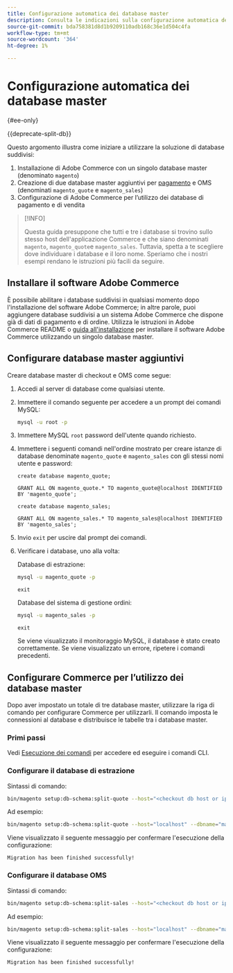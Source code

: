 ```yaml
---
title: Configurazione automatica dei database master
description: Consulta le indicazioni sulla configurazione automatica della soluzione di database suddiviso.
source-git-commit: bda758381d8d1b9209110adb168c36e1d504c4fa
workflow-type: tm+mt
source-wordcount: '364'
ht-degree: 1%

---
```



# Configurazione automatica dei database master

{#ee-only}

{{deprecate-split-db}}

Questo argomento illustra come iniziare a utilizzare la soluzione di database suddivisi:

1. Installazione di Adobe Commerce con un singolo database master (denominato `magento`)
1. Creazione di due database master aggiuntivi per [pagamento](https://glossary.magento.com/checkout) e OMS (denominati `magento_quote` e `magento_sales`)
1. Configurazione di Adobe Commerce per l’utilizzo dei database di pagamento e di vendita

>[!INFO]
>
>Questa guida presuppone che tutti e tre i database si trovino sullo stesso host dell&#39;applicazione Commerce e che siano denominati `magento`, `magento_quote`e `magento_sales`. Tuttavia, spetta a te scegliere dove individuare i database e il loro nome. Speriamo che i nostri esempi rendano le istruzioni più facili da seguire.

## Installare il software Adobe Commerce

È possibile abilitare i database suddivisi in qualsiasi momento dopo l&#39;installazione del software Adobe Commerce; in altre parole, puoi aggiungere database suddivisi a un sistema Adobe Commerce che dispone già di dati di pagamento e di ordine. Utilizza le istruzioni in Adobe Commerce README o [guida all&#39;installazione](https://devdocs.magento.com/guides/v2.4/install-gde/bk-install-guide.html) per installare il software Adobe Commerce utilizzando un singolo database master.

## Configurare database master aggiuntivi

Creare database master di checkout e OMS come segue:

1. Accedi al server di database come qualsiasi utente.
1. Immettere il comando seguente per accedere a un prompt dei comandi MySQL:

   ```bash
   mysql -u root -p
   ```

1. Immettere MySQL `root` password dell&#39;utente quando richiesto.
1. Immettere i seguenti comandi nell&#39;ordine mostrato per creare istanze di database denominate `magento_quote` e `magento_sales` con gli stessi nomi utente e password:

   ```shell
   create database magento_quote;
   ```

   ```shell
   GRANT ALL ON magento_quote.* TO magento_quote@localhost IDENTIFIED BY 'magento_quote';
   ```

   ```shell
   create database magento_sales;
   ```

   ```shell
   GRANT ALL ON magento_sales.* TO magento_sales@localhost IDENTIFIED BY 'magento_sales';
   ```

1. Invio `exit` per uscire dal prompt dei comandi.

1. Verificare i database, uno alla volta:

   Database di estrazione:

   ```bash
   mysql -u magento_quote -p
   ```

   ```shell
   exit
   ```

   Database del sistema di gestione ordini:

   ```bash
   mysql -u magento_sales -p
   ```

   ```shell
   exit
   ```

   Se viene visualizzato il monitoraggio MySQL, il database è stato creato correttamente. Se viene visualizzato un errore, ripetere i comandi precedenti.

## Configurare Commerce per l’utilizzo dei database master

Dopo aver impostato un totale di tre database master, utilizzare la riga di comando per configurare Commerce per utilizzarli. Il comando imposta le connessioni al database e distribuisce le tabelle tra i database master.

### Primi passi

Vedi [Esecuzione dei comandi](../cli/config-cli.md#running-commands) per accedere ed eseguire i comandi CLI.

### Configurare il database di estrazione

Sintassi di comando:

```bash
bin/magento setup:db-schema:split-quote --host="<checkout db host or ip>" --dbname="<name>" --username="<checkout db username>" --password="<password>"
```

Ad esempio:

```bash
bin/magento setup:db-schema:split-quote --host="localhost" --dbname="magento_quote" --username="magento_quote" --password="magento_quote"
```

Viene visualizzato il seguente messaggio per confermare l&#39;esecuzione della configurazione:

```terminal
Migration has been finished successfully!
```

### Configurare il database OMS

Sintassi di comando:

```bash
bin/magento setup:db-schema:split-sales --host="<checkout db host or ip>" --dbname="<name>" --username="<checkout db username>" --password="<password>"
```

Ad esempio:

```bash
bin/magento setup:db-schema:split-sales --host="localhost" --dbname="magento_sales" --username="magento_sales" --password="magento_sales"
```

Viene visualizzato il seguente messaggio per confermare l&#39;esecuzione della configurazione:

```terminal
Migration has been finished successfully!
```
